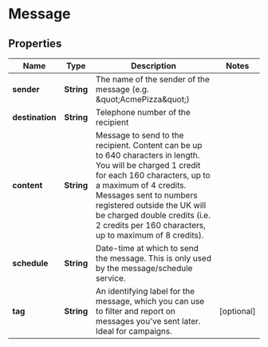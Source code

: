 
# Message

## Properties
Name | Type | Description | Notes
------------ | ------------- | ------------- | -------------
**sender** | **String** | The name of the sender of the message (e.g. \&quot;AcmePizza\&quot;) | 
**destination** | **String** | Telephone number of the recipient | 
**content** | **String** | Message to send to the recipient. Content can be up to 640 characters in length. You will be charged 1 credit for each 160 characters, up to a maximum of 4 credits. Messages sent to numbers registered outside the UK will be charged double credits (i.e. 2 credits per 160 characters, up to maximum of 8 credits). | 
**schedule** | **String** | Date-time at which to send the message. This is only used by the message/schedule service. | 
**tag** | **String** | An identifying label for the message, which you can use to filter and report on messages you&#39;ve sent later. Ideal for campaigns. |  [optional]



